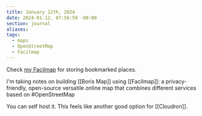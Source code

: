 ```yaml
---
title: January 12th, 2024
date: 2024-01-12, 07:56:59 -08:00
section: journal
aliases: 
tags:
  - maps
  - OpenStreetMap
  - Facilmap
---
```

Check [my Facilmap](https://facilmap.org/boris#11/49.2658/-122.9741/Mpnk) for storing bookmarked places.

I'm taking notes on building [[Boris Map]] using [[Facilmap]]: a privacy-friendly, open-source versatile online map that combines different services based on #OpenStreetMap

You can self host it. This feels like another good option for [[Cloudron]].